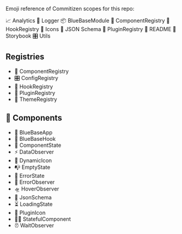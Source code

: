 Emoji reference of Commitizen scopes for this repo:

📈 Analytics
📔 Logger
📦 BlueBaseModule
🎁 ComponentRegistry
🎣 HookRegistry
🗿 Icons
🍱 JSON Schema
🔌 PluginRegistry
📖 README
📕 Storybook
🎛 Utils

## Registries

- 🎁 ComponentRegistry
- 🎛 ConfigRegistry
- 🎣 HookRegistry
- 🔌 PluginRegistry
- 🎨 ThemeRegistry

## 🎁 Components

- 🚀 BlueBaseApp
- 🎣 BlueBaseHook
- 🤡 ComponentState
- ️⚡️ DataObserver
- 🗿 DynamicIcon
- 📭 EmptyState
- 🚨 ErrorState
- 🚨 ErrorObserver
- 🛸 HoverObserver
- 🍱 JsonSchema
- ⏳ LoadingState
- 🔌 PluginIcon
- 👨‍🎨 StatefulComponent
- ⏰ WaitObserver